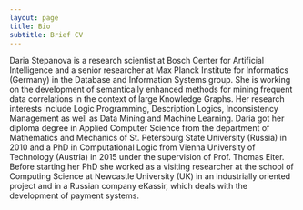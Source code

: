 ```yaml
---
layout: page
title: Bio
subtitle: Brief CV
---
```


Daria Stepanova is a research scientist at Bosch Center for Artificial Intelligence and a senior researcher at Max Planck Institute for Informatics (Germany) in the Database and Information Systems group. She is working on the development of semantically enhanced methods for mining frequent data correlations in the context of large Knowledge Graphs. Her research interests include Logic Programming, Description Logics, Inconsistency Management as well as Data Mining and Machine Learning. Daria got her diploma degree in Applied Computer Science from the department of Mathematics and Mechanics of St. Petersburg State University (Russia) in 2010 and a PhD in Computational Logic from Vienna University of Technology (Austria) in 2015 under the supervision of Prof. Thomas Eiter. Before starting her PhD she worked as a visiting researcher at the school of Computing Science at Newcastle University (UK) in an industrially oriented project and in a Russian company eKassir, which deals with the development of payment systems.

